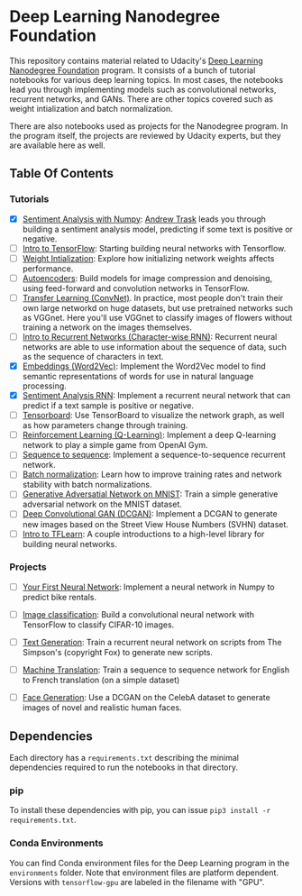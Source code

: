 # Deep Learning Nanodegree Foundation

This repository contains material related to Udacity's [Deep Learning Nanodegree Foundation](https://www.udacity.com/course/deep-learning-nanodegree-foundation--nd101) program. It consists of a bunch of tutorial notebooks for various deep learning topics. In most cases, the notebooks lead you through implementing models such as convolutional networks, recurrent networks, and GANs. There are other topics covered such as weight intialization and batch normalization.

There are also notebooks used as projects for the Nanodegree program. In the program itself, the projects are reviewed by Udacity experts, but they are available here as well.

## Table Of Contents

### Tutorials

- [x] [Sentiment Analysis with Numpy](https://github.com/udacity/deep-learning/tree/master/sentiment-network): [Andrew Trask](http://iamtrask.github.io/) leads you through building a sentiment analysis model, predicting if some text is positive or negative.
- [ ] [Intro to TensorFlow](https://github.com/udacity/deep-learning/tree/master/intro-to-tensorflow): Starting building neural networks with Tensorflow.
- [ ] [Weight Intialization](https://github.com/udacity/deep-learning/tree/master/weight-initialization): Explore how initializing network weights affects performance.
- [ ] [Autoencoders](https://github.com/udacity/deep-learning/tree/master/autoencoder): Build models for image compression and denoising, using feed-forward and convolution networks in TensorFlow.
- [ ] [Transfer Learning (ConvNet)](https://github.com/udacity/deep-learning/tree/master/transfer-learning). In practice, most people don't train their own large networkd on huge datasets, but use pretrained networks such as VGGnet. Here you'll use VGGnet to classify images of flowers without training a network on the images themselves.
- [ ] [Intro to Recurrent Networks (Character-wise RNN)](https://github.com/udacity/deep-learning/tree/master/intro-to-rnns): Recurrent neural networks are able to use information about the sequence of data, such as the sequence of characters in text.
- [x] [Embeddings (Word2Vec)](https://github.com/udacity/deep-learning/tree/master/embeddings): Implement the Word2Vec model to find semantic representations of words for use in natural language processing.
- [x] [Sentiment Analysis RNN](https://github.com/udacity/deep-learning/tree/master/sentiment-rnn): Implement a recurrent neural network that can predict if a text sample is positive or negative.
- [ ] [Tensorboard](https://github.com/udacity/deep-learning/tree/master/tensorboard): Use TensorBoard to visualize the network graph, as well as how parameters change through training.
- [ ] [Reinforcement Learning (Q-Learning)](https://github.com/udacity/deep-learning/tree/master/reinforcement): Implement a deep Q-learning network to play a simple game from OpenAI Gym.
- [ ] [Sequence to sequence](https://github.com/udacity/deep-learning/tree/master/seq2seq): Implement a sequence-to-sequence recurrent network.
- [ ] [Batch normalization](https://github.com/udacity/deep-learning/tree/master/batch-norm): Learn how to improve training rates and network stability with batch normalizations.
- [ ] [Generative Adversatial Network on MNIST](https://github.com/udacity/deep-learning/tree/master/gan_mnist): Train a simple generative adversarial network on the MNIST dataset.
- [ ] [Deep Convolutional GAN (DCGAN)](https://github.com/udacity/deep-learning/tree/master/dcgan-svhn): Implement a DCGAN to generate new images based on the Street View House Numbers (SVHN) dataset.
- [ ] [Intro to TFLearn](https://github.com/udacity/deep-learning/tree/master/intro-to-tflearn): A couple introductions to a high-level library for building neural networks.

### Projects

- [ ] [Your First Neural Network](https://github.com/udacity/deep-learning/tree/master/first-neural-network): Implement a neural network in Numpy to predict bike rentals.
- [ ] [Image classification](https://github.com/udacity/deep-learning/tree/master/image-classification): Build a convolutional neural network with TensorFlow to classify CIFAR-10 images.
- [ ] [Text Generation](https://github.com/udacity/deep-learning/tree/master/tv-script-generation): Train a recurrent neural network on scripts from The Simpson's (copyright Fox) to generate new scripts.
- [ ] [Machine Translation](https://github.com/udacity/deep-learning/tree/master/language-translation): Train a sequence to sequence network for English to French translation (on a simple dataset)
- [ ] [Face Generation](https://github.com/udacity/deep-learning/tree/master/face_generation): Use a DCGAN on the CelebA dataset to generate images of novel and realistic human faces.


## Dependencies

Each directory has a `requirements.txt` describing the minimal dependencies required to run the notebooks in that directory.

### pip

To install these dependencies with pip, you can issue `pip3 install -r requirements.txt`.

### Conda Environments

You can find Conda environment files for the Deep Learning program in the `environments` folder. Note that environment files are platform dependent. Versions with `tensorflow-gpu` are labeled in the filename with "GPU".
